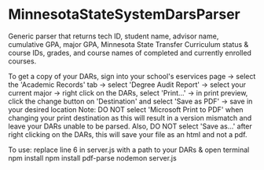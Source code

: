 # MinnesotaStateSystemDarsParser
Generic parser that returns tech ID, student name, advisor name, cumulative GPA, major GPA, 
Minnesota State Transfer Curriculum status & course IDs, grades, and course names of 
completed and currently enrolled courses.

To get a copy of your DARs, sign into your school's eservices page -> select the 
'Academic Records' tab -> select 'Degree Audit Report' -> select your current 
major -> right click on the DARs, select 'Print...' -> in print preview, click the 
change button on 'Destination' and select 'Save as PDF' -> save in your desired location
Note: DO NOT select 'Microsoft Print to PDF' when changing your print destination as this 
will result in a version mismatch and leave your DARs unable to be parsed. Also, DO NOT 
select 'Save as...' after right clicking on the DARs, this will save your file as an 
html and not a pdf.

To use: 
replace line 6 in server.js with a path to your DARs & open terminal
npm install
npm install pdf-parse
nodemon server.js